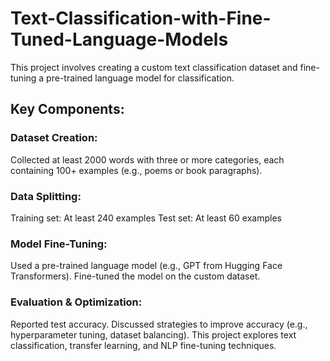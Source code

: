 # Text-Classification-with-Fine-Tuned-Language-Models
This project involves creating a custom text classification dataset and fine-tuning a pre-trained language model for classification.

## Key Components:
### Dataset Creation:
Collected at least 2000 words with three or more categories, each containing 100+ examples (e.g., poems or book paragraphs).
### Data Splitting:
Training set: At least 240 examples
Test set: At least 60 examples
### Model Fine-Tuning:
Used a pre-trained language model (e.g., GPT from Hugging Face Transformers).
Fine-tuned the model on the custom dataset.
### Evaluation & Optimization:
Reported test accuracy.
Discussed strategies to improve accuracy (e.g., hyperparameter tuning, dataset balancing).
This project explores text classification, transfer learning, and NLP fine-tuning techniques.
